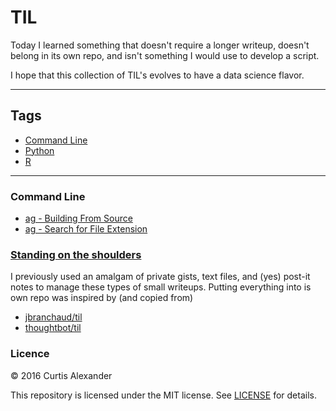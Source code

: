 # TIL

Today I learned something that doesn't require a longer writeup, doesn't belong in its own repo, and isn't something I would use to develop a script.

I hope that this collection of TIL's evolves to have a data science flavor.

---

## Tags

* [Command Line](#command-line)
* [Python](#python)
* [R](#r)

---

### Command Line
* [ag - Building From Source](cl/ag-building-from-source.md)
* [ag - Search for File Extension](cl/ag-search-file-ext.md)

### [Standing on the shoulders](https://en.wikipedia.org/wiki/Standing_on_the_shoulders_of_giants)
I previously used an amalgam of private gists, text files, and (yes) post-it notes to manage these types of small writeups.  Putting everything into is own repo was inspired by (and copied from)

* [jbranchaud/til](https://github.com/jbranchaud/til)
* [thoughtbot/til](https://github.com/thoughtbot/til)

### Licence
&copy; 2016 Curtis Alexander

This repository is licensed under the MIT license.  See [LICENSE](LICENSE) for details.
